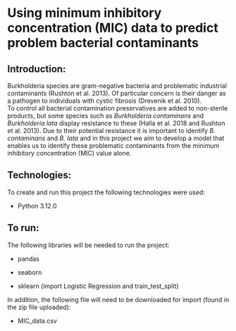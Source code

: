 # Using minimum inhibitory concentration (MIC) data to predict problem bacterial contaminants 

  

## Introduction: 

Burkholderia species are gram-negative bacteria and problematic industrial contaminants (Rushton et al. 2013).  Of particular concern is their danger as a pathogen to individuals with cystic fibrosis (Drevenik et al. 2010).  
To control all bacterial contamination preservatives are added to non-sterile products, but some species such as *Burkholderia contaminans* and *Burkholderia lata* display resistance to these (Halla et al. 2018 and 
Rushton et al. 2013).  Due to their potential resistance it is important to identify *B. contaminans* and *B. lata* and in this project we aim to develop a model that enables us to identify these problematic contaminants 
from the minimum inhibitory concentration (MIC) value alone. 

  

## Technologies: 

To create and run this project the following technologies were used: 

* Python 3.12.0 

  

## To run: 

The following libraries will be needed to run the project: 

* pandas 

* seaborn 

* sklearn (import Logistic Regression and train_test_split) 

 
In addition, the following file will need to be downloaded for import (found in the zip file uploaded): 

* MIC_data.csv 
